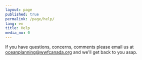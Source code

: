 ```yaml
---
layout: page
published: true
permalink: /page/help/
lang: en
title: Help
media_no: 0
---
```


If you have questions, concerns, comments please email us at [oceanplanning@wwfcanada.org](mailto:oceanplanning@wwfcanada.org) and we'll get back to you asap.
